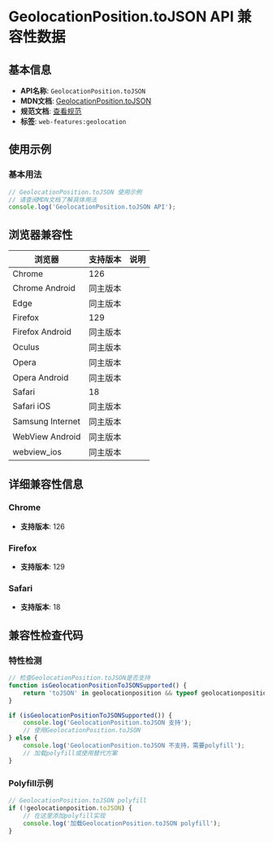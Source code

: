 # GeolocationPosition.toJSON API 兼容性数据

## 基本信息

- **API名称**: `GeolocationPosition.toJSON`
- **MDN文档**: [GeolocationPosition.toJSON](https://developer.mozilla.org/docs/Web/API/GeolocationPosition/toJSON)
- **规范文档**: [查看规范](https://w3c.github.io/geolocation/#tojson-method)
- **标签**: `web-features:geolocation`

## 使用示例

### 基本用法

```javascript
// GeolocationPosition.toJSON 使用示例
// 请查阅MDN文档了解具体用法
console.log('GeolocationPosition.toJSON API');
```

## 浏览器兼容性

| 浏览器 | 支持版本 | 说明 |
|--------|----------|------|
| Chrome | 126 |  |
| Chrome Android | 同主版本 |  |
| Edge | 同主版本 |  |
| Firefox | 129 |  |
| Firefox Android | 同主版本 |  |
| Oculus | 同主版本 |  |
| Opera | 同主版本 |  |
| Opera Android | 同主版本 |  |
| Safari | 18 |  |
| Safari iOS | 同主版本 |  |
| Samsung Internet | 同主版本 |  |
| WebView Android | 同主版本 |  |
| webview_ios | 同主版本 |  |

## 详细兼容性信息

### Chrome

- **支持版本**: 126

### Firefox

- **支持版本**: 129

### Safari

- **支持版本**: 18

## 兼容性检查代码

### 特性检测

```javascript
// 检查GeolocationPosition.toJSON是否支持
function isGeolocationPositionToJSONSupported() {
    return 'toJSON' in geolocationposition && typeof geolocationposition.toJSON === 'function';
}

if (isGeolocationPositionToJSONSupported()) {
    console.log('GeolocationPosition.toJSON 支持');
    // 使用GeolocationPosition.toJSON
} else {
    console.log('GeolocationPosition.toJSON 不支持，需要polyfill');
    // 加载polyfill或使用替代方案
}
```

### Polyfill示例

```javascript
// GeolocationPosition.toJSON polyfill
if (!geolocationposition.toJSON) {
    // 在这里添加polyfill实现
    console.log('加载GeolocationPosition.toJSON polyfill');
}
```

